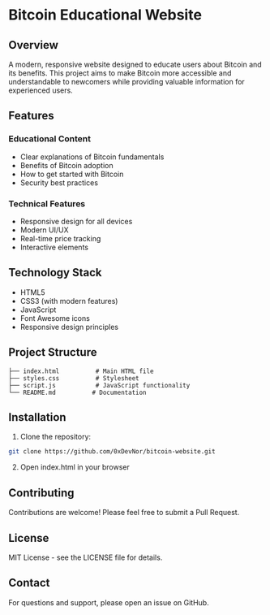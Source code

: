 # Bitcoin Educational Website

## Overview
A modern, responsive website designed to educate users about Bitcoin and its benefits. This project aims to make Bitcoin more accessible and understandable to newcomers while providing valuable information for experienced users.

## Features

### Educational Content
- Clear explanations of Bitcoin fundamentals
- Benefits of Bitcoin adoption
- How to get started with Bitcoin
- Security best practices

### Technical Features
- Responsive design for all devices
- Modern UI/UX
- Real-time price tracking
- Interactive elements

## Technology Stack
- HTML5
- CSS3 (with modern features)
- JavaScript
- Font Awesome icons
- Responsive design principles

## Project Structure
```
├── index.html          # Main HTML file
├── styles.css          # Stylesheet
├── script.js           # JavaScript functionality
└── README.md          # Documentation
```

## Installation
1. Clone the repository:
```bash
git clone https://github.com/0xDevNor/bitcoin-website.git
```

2. Open index.html in your browser

## Contributing
Contributions are welcome! Please feel free to submit a Pull Request.

## License
MIT License - see the LICENSE file for details.

## Contact
For questions and support, please open an issue on GitHub.